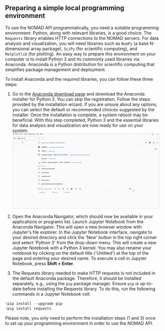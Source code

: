 
## Preparing a simple local programming environment <!-- I suggest using setting up instead of preparing to be consistent with wording on the overview page, but this is minor -->

To use the NOMAD API programmatically, you need a suitable programming environment. Python, along with relevant libraries, is a good choice. The `Requests` library enables HTTP connections to the NOMAD servers. For data analysis and visualization, you will need libraries such as `NumPy` (a base N-dimensional array package), `SciPy` (for scientific computing), and `Matplotlib` (for plotting). An easy way to prepare this environment on your computer is to install Python 3 and its commonly used libraries via Anaconda. Anaconda is a Python distribution for scientific computing that simplifies package management and deployment.

To install Anaconda and the required libraries, you can follow these three steps:

1.  Go to the [Anaconda download page](https://www.anaconda.com/download) and download the Anaconda installer for Python 3. You can skip the registration. Follow the steps provided by the installation wizard. If you are unsure about any options, you can select the default or recommended choices suggested by the installer. Once the installation is complete, a system reboot may be beneficial. With this step completed, Python 3 and the essential libraries for data analysis and visualization are now ready for use on your system.
![download Anaconda](../images/download_anaconda.gif)

2.  Open the Anaconda Navigator, which should now be available in your applications or programs list. Launch Jupyter Notebook from the Anaconda Navigator. This will open a new browser window with Jupyter's file explorer. In the Jupyter Notebook interface, navigate to your desired directory and click the 'New' button in the top right corner and select 'Python 3' from the drop-down menu. This will create a new Jupyter Notebook with a Python 3 kernel. You may also rename your notebook by clicking on the default title ('Untitled') at the top of the page and entering your desired name. To execute a cell in Jupyter Notebook, press **Shift + Enter**.
    
3. The Requests library needed to make HTTP requests is not included in the default Anaconda package. Therefore, it should be installed separately, e.g., using the `pip` package manager. Ensure `pip`  is up-to-date before installing the Requests library. To do this, run the following commands in a Jupyter Notebook cell: 

```python
!pip install --upgrade pip
!pip install requests
```
Please note, you only need to perform the installation steps (1 and 3) once to set up your programming environment in order to use the NOMAD API. 



